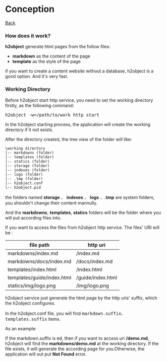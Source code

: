 Conception
======

[Back](https://github.com/h2object/h2object/blob/master/doc/english/index.md) 

### How does it work?

**h2object** generate html pages from the follow files:

  * **markdown** as the content of the page
  * **template** as the style of the page 

if you want to create a content website without a database, h2object is a good option. And it's very fast. 

### Working Directory

Before h2object start http service, you need to set the working directory firstly, as the following command:

<kbd>h2object -w=/path/to/work http start</kbd>

In the h2object starting process, the application will create the working directory if it not exists.

After the directory created, the tree view of the folder will like:

````
\working directory
|-- markdowns (folder) 
|-- templates (folder)
|-- statics (folder)
|-- storage (folder)
|-- indexes (folder)
|-- logs (folder)
|-- .tmp (folder)
|-- h2object.conf
\-- h2object.pid

````

the folders named  **storage** 、 **indexes** 、 **logs** 、**.tmp** are system folders, you shouldn't change their content mannully.

And the **markdowns**, **templates**, **statics** folders will be the folder where you will put according files into.

If you want to access the files from h2object http service. The files' URI will be :

<table class="table">
	<thead>
		<th>file path</th>
		<th>http uri</th>
	</thead>
	<tr>
		<td>markdowns/index.md</td>
		<td>/index.md</td>
	</tr>
	<tr>
		<td>markdowns/docs/index.md</td>
		<td>/docs/index.md</td>
	</tr>
	<tr>
		<td>templates/index.html</td>
		<td>/index.html</td>
	</tr>
	<tr>
		<td>templates/guide/index.html</td>
		<td>/guide/index.html</td>
	</tr>
	<tr>
		<td>statics/img/logo.png</td>
		<td>/img/logo.png</td>
	</tr>
</table>

h2object service just generate the html page by the http uris' suffix, which the h2object configures.

In the h2object.conf file, you will find <kbd>markdown.suffix</kbd>、 <kbd>templates.suffix</kbd> items.

As an example:

If the markdown.suffix is <kbd>md</kbd>, then if you want to access uri **/demo.md**, h2object will find the **markdowns/demo.md** at the working directory. If the file exists, it will generate the according page for you.Otherwise, the application will out put **Not Found** error.




